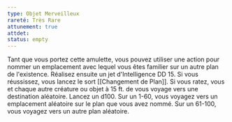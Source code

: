 ```yaml
---
type: Objet Merveilleux
rareté: Très Rare
attunement: true
attdet:
status: empty
---
```


Tant que vous portez cette amulette, vous pouvez utiliser une action pour nommer un emplacement avec lequel vous êtes familier sur un autre plan de l'existence. Réalisez ensuite un jet d'Intelligence DD 15. Si vous réussissez, vous lancez le sort [[Changement de Plan]]. Si vous ratez, vous et chaque autre créature ou objet à 15 ft. de vous voyage vers une destination aléatoire. Lancez un d100. Sur un 1-60, vous voyagez vers un emplacement aléatoire sur le plan que vous avez nommé. Sur un 61-100, vous voyagez vers un autre plan aléatoire.
